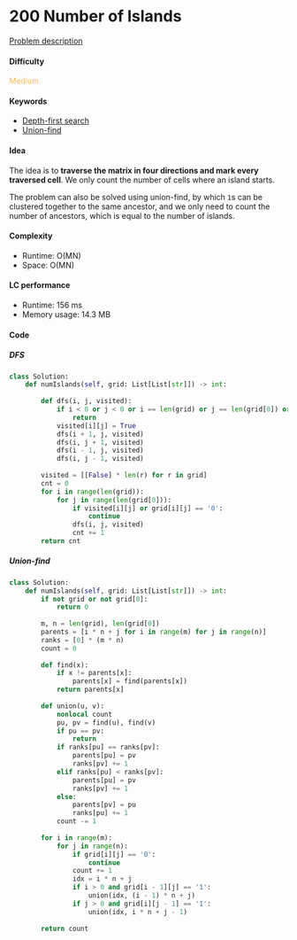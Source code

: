 200 Number of Islands    
=======================
[Problem description](https://leetcode.com/problems/number-of-islands/)

#### Difficulty
<span style="color:#FABC60">Medium</span>

#### Keywords
- [Depth-first search](../categories/dfs.md)
- [Union-find](../categories/union_find.md)

#### Idea
The idea is to **traverse the matrix in four directions and mark every traversed cell**. We only count the number of cells where an island starts. 

The problem can also be solved using union-find, by which `1`s can be clustered together to the same ancestor, and we only need to count the number of ancestors, which is equal to the number of islands. 


#### Complexity
- Runtime: O(MN)
- Space: O(MN)
  
#### LC performance
- Runtime: 156 ms
- Memory usage: 14.3 MB

#### Code
##### DFS
```python
class Solution:
    def numIslands(self, grid: List[List[str]]) -> int:
        
        def dfs(i, j, visited):
            if i < 0 or j < 0 or i == len(grid) or j == len(grid[0]) or visited[i][j] or grid[i][j] == '0':
                return
            visited[i][j] = True
            dfs(i + 1, j, visited)
            dfs(i, j + 1, visited)
            dfs(i - 1, j, visited)
            dfs(i, j - 1, visited)
        
        visited = [[False] * len(r) for r in grid]
        cnt = 0
        for i in range(len(grid)):
            for j in range(len(grid[0])):
                if visited[i][j] or grid[i][j] == '0':
                    continue
                dfs(i, j, visited)
                cnt += 1
        return cnt
```

##### Union-find
```python
class Solution:
    def numIslands(self, grid: List[List[str]]) -> int:
        if not grid or not grid[0]:
            return 0
        
        m, n = len(grid), len(grid[0])
        parents = [i * n + j for i in range(m) for j in range(n)]
        ranks = [0] * (m * n)
        count = 0
        
        def find(x):
            if x != parents[x]:
                parents[x] = find(parents[x])
            return parents[x]
        
        def union(u, v):
            nonlocal count
            pu, pv = find(u), find(v)
            if pu == pv:
                return
            if ranks[pu] == ranks[pv]:
                parents[pu] = pv
                ranks[pv] += 1
            elif ranks[pu] < ranks[pv]:
                parents[pu] = pv
                ranks[pv] += 1
            else:
                parents[pv] = pu
                ranks[pu] += 1
            count -= 1
        
        for i in range(m):
            for j in range(n):
                if grid[i][j] == '0':
                    continue
                count += 1
                idx = i * n + j
                if i > 0 and grid[i - 1][j] == '1':
                    union(idx, (i - 1) * n + j)
                if j > 0 and grid[i][j - 1] == '1':
                    union(idx, i * n + j - 1)
                    
        return count
```